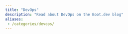 ```yaml
---
title: "DevOps"
description: "Read about DevOps on the Boot.dev blog"
aliases:
 - /categories/devops/
---
```

